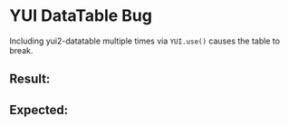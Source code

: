 YUI DataTable Bug
=================

Including yui2-datatable multiple times via `YUI.use()` causes the table to break.

Result:
-------

Expected:
---------
